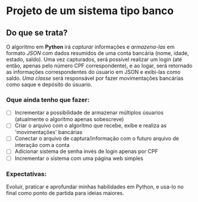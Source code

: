 # Projeto de um sistema tipo banco
## Do que se trata?
O algoritmo em __Python__ irá *capturar* informações e *armazena-las* em formato *JSON* com dados resumidos de uma conta bancária (nome, idade, estado, saldo). Uma vez capturados, será possivel realizar um login (até então, apenas pelo número CPF correspondente), e ao logar, será retornado as informações correspondentes do úsuario em JSON e exibi-las como saldo. *Uma classe* será responsável por fazer movimentações bancárias como saque e depósito do úsuario.
### Oque ainda tenho que fazer:
 - [ ] Incrementar a possibilidade de armazenar múltiplos úsuarios (atualmente o algoritmo apenas sobescreve)
 - [ ] Criar o arquivo com o algoritmo que recebe, exibe e realiza as 'movimentações' bancárias
 - [ ] Conectar o arquivo de captura/informação com o futuro arquivo de interação com a conta
 - [ ] Adicionar sistema de senha invés de login apenas por CPF
 - [ ] Incrementar o sistema com uma página web simples

### Expectativas:
Evoluir, praticar e aprofundar minhas habilidades em Python, e usa-lo no final como ponto de partida para ideias maiores.
